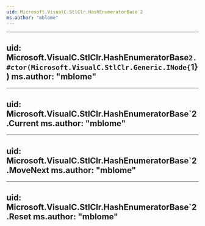 ```yaml
---
uid: Microsoft.VisualC.StlClr.HashEnumeratorBase`2
ms.author: "mblome"
---
```


---
uid: Microsoft.VisualC.StlClr.HashEnumeratorBase`2.#ctor(Microsoft.VisualC.StlClr.Generic.INode{`1})
ms.author: "mblome"
---

---
uid: Microsoft.VisualC.StlClr.HashEnumeratorBase`2.Current
ms.author: "mblome"
---

---
uid: Microsoft.VisualC.StlClr.HashEnumeratorBase`2.MoveNext
ms.author: "mblome"
---

---
uid: Microsoft.VisualC.StlClr.HashEnumeratorBase`2.Reset
ms.author: "mblome"
---
